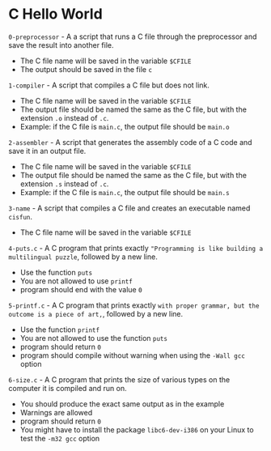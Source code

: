 # C Hello World

`0-preprocessor` - A a script that runs a C file through the preprocessor and save the result into another file.
- The C file name will be saved in the variable `$CFILE`
- The output should be saved in the file `c`

`1-compiler` - A script that compiles a C file but does not link.
- The C file name will be saved in the variable `$CFILE`
- The output file should be named the same as the C file, but with the extension `.o` instead of `.c`.
 - Example: if the C file is `main.c`, the output file should be `main.o`

`2-assembler` - A script that generates the assembly code of a C code and save it in an output file.
- The C file name will be saved in the variable `$CFILE`
- The output file should be named the same as the C file, but with the extension `.s` instead of `.c`.
 - Example: if the C file is `main.c`, the output file should be `main.s`

`3-name` - A script that compiles a C file and creates an executable named `cisfun`.
- The C file name will be saved in the variable `$CFILE`

`4-puts.c` - A C program that prints exactly `"Programming is like building a multilingual puzzle`, followed by a new line.
- Use the function `puts`
- You are not allowed to use `printf`
- program should end with the value `0`

`5-printf.c` - A C program that prints exactly `with proper grammar, but the outcome is a piece of art,`, followed by a new line.
- Use the function `printf`
- You are not allowed to use the function `puts`
- program should return `0`
- program should compile without warning when using the `-Wall gcc` option

`6-size.c` - A C program that prints the size of various types on the computer it is compiled and run on.
- You should produce the exact same output as in the example
- Warnings are allowed
- program should return `0`
- You might have to install the package `libc6-dev-i386` on your Linux to test the `-m32 gcc` option
